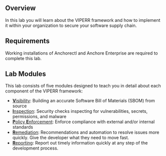 ## Overview
In this lab you will learn about the VIPERR framework and how to implement it within your organization to secure your software supply chain.

## Requirements
Working installations of Anchorectl and Anchore Enterprise are required to complete this lab.

## Lab Modules
This lab consists of five modules designed to teach you in detail about each component of the VIPERR framework:

* [**V**isibility](visibility.md): Building an accurate Software Bill of Materials (SBOM) from source
* [**I**nspection](inspection.md): Security checks inspecting for vulnerabilities, secrets, permissions, and malware
* [**P**olicy **E**nforcement](policy-enforcement.md): Enforce compliance with external and/or internal standards
* [**R**emediation](remediation.md): Recommendations and automation to resolve issues more quickly. Give the developer what they need to move fast.
* [**R**eporting](reporting.md): Report out timely information quickly at any step of the development process.